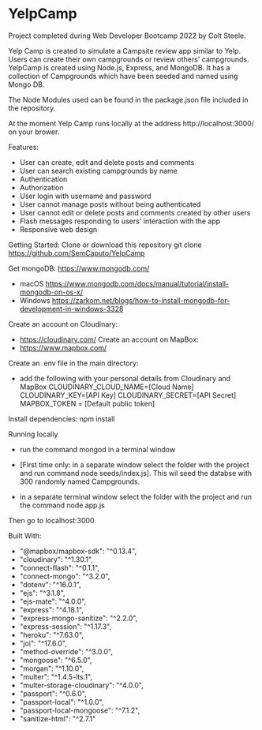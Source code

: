 # YelpCamp
Project completed during Web Developer Bootcamp 2022 by Colt Steele.


Yelp Camp is created to simulate a Campsite review app similar to Yelp.
Users can create their own campgrounds or review others' campgrounds.
YelpCamp is created using Node.js, Express, and MongoDB.
It has a collection of Campgrounds which have been seeded and named using Mongo DB.

The Node Modules used can be found in the package.json file included in the repository.

At the moment Yelp Camp runs locally at the address http://localhost:3000/ on your brower.

Features:
- User can create, edit and delete posts and comments
- User can search existing campgrounds by name
- Authentication
- Authorization
- User login with username and password
- User cannot manage posts without being authenticated
- User cannot edit or delete posts and comments created by other users
- Flash messages responding to users' interaction with the app
- Responsive web design






Getting Started:
Clone or download this repository
git clone https://github.com/SemCaputo/YelpCamp

Get mongoDB:
https://www.mongodb.com/
- macOS
https://www.mongodb.com/docs/manual/tutorial/install-mongodb-on-os-x/
- Windows 
https://zarkom.net/blogs/how-to-install-mongodb-for-development-in-windows-3328


Create an account on  Cloudinary:
- https://cloudinary.com/
Create an account on  MapBox:
- https://www.mapbox.com/


Create an .env file in the main directory:
- add the following with your personal details from Cloudinary and MapBox
CLOUDINARY_CLOUD_NAME=[Cloud Name]
CLOUDINARY_KEY=[API Key]
CLOUDINARY_SECRET=[API Secret]
MAPBOX_TOKEN = [Default public token]

Install dependencies:
npm install

Running locally
- run the command mongod in a terminal window

- [First time only: in a separate window select the folder with the project and run command node seeds/index.js]. This wil seed the databse with 300 randomly named Campgrounds.

- in a separate terminal window select the folder with the project and run the command node app.js

Then go to localhost:3000



Built With:

   -   "@mapbox/mapbox-sdk": "^0.13.4",
   -   "cloudinary": "^1.30.1",
   -   "connect-flash": "^0.1.1",
   -   "connect-mongo": "^3.2.0",
   -   "dotenv": "^16.0.1",
   -   "ejs": "^3.1.8",
   -   "ejs-mate": "^4.0.0",
   -   "express": "^4.18.1",
   -   "express-mongo-sanitize": "^2.2.0",
   -   "express-session": "^1.17.3",
   -   "heroku": "^7.63.0",
   -   "joi": "^17.6.0",
   -   "method-override": "^3.0.0",
   -   "mongoose": "^6.5.0",
   -   "morgan": "^1.10.0",
   -   "multer": "^1.4.5-lts.1",
   -   "multer-storage-cloudinary": "^4.0.0",
   -   "passport": "^0.6.0",
   -   "passport-local": "^1.0.0",
   -   "passport-local-mongoose": "^7.1.2",
   -   "sanitize-html": "^2.7.1"

